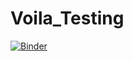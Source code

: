 # Voila_Testing
[![Binder](https://mybinder.org/badge_logo.svg)](https://mybinder.org/v2/gh/SamCurtis111/Voila_Testing/HEAD?urlpath=voila%2Frender%2FCarbon%20Report.ipynb)
